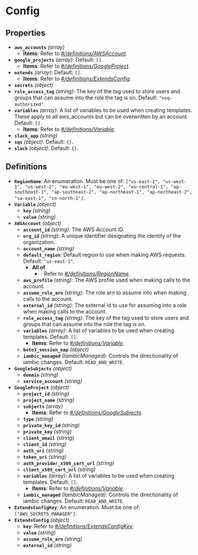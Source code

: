 # Config

## Properties

- **`aws_accounts`** *(array)*
  - **Items**: Refer to *[#/definitions/AWSAccount](#definitions/AWSAccount)*.
- **`google_projects`** *(array)*: Default: `[]`.
  - **Items**: Refer to *[#/definitions/GoogleProject](#definitions/GoogleProject)*.
- **`extends`** *(array)*: Default: `[]`.
  - **Items**: Refer to *[#/definitions/ExtendsConfig](#definitions/ExtendsConfig)*.
- **`secrets`** *(object)*
- **`role_access_tag`** *(string)*: The key of the tag used to store users and groups that can assume into the role the tag is on. Default: `"noq-authorized"`.
- **`variables`** *(array)*: A list of variables to be used when creating templates. These apply to all aws_accounts but can be overwritten by an account. Default: `[]`.
  - **Items**: Refer to *[#/definitions/Variable](#definitions/Variable)*.
- **`slack_app`** *(string)*
- **`sqs`** *(object)*: Default: `{}`.
- **`slack`** *(object)*: Default: `{}`.
## Definitions

- <a id="definitions/RegionName"></a>**`RegionName`**: An enumeration. Must be one of: `["us-east-1", "us-west-1", "us-west-2", "eu-west-1", "eu-west-2", "eu-central-1", "ap-southeast-1", "ap-southeast-2", "ap-northeast-1", "ap-northeast-2", "sa-east-1", "cn-north-1"]`.
- <a id="definitions/Variable"></a>**`Variable`** *(object)*
  - **`key`** *(string)*
  - **`value`** *(string)*
- <a id="definitions/AWSAccount"></a>**`AWSAccount`** *(object)*
  - **`account_id`** *(string)*: The AWS Account ID.
  - **`org_id`** *(string)*: A unique identifier designating the identity of the organization.
  - **`account_name`** *(string)*
  - **`default_region`**: Default region to use when making AWS requests. Default: `"us-east-1"`.
    - **All of**
      - : Refer to *[#/definitions/RegionName](#definitions/RegionName)*.
  - **`aws_profile`** *(string)*: The AWS profile used when making calls to the account.
  - **`assume_role_arn`** *(string)*: The role arn to assume into when making calls to the account.
  - **`external_id`** *(string)*: The external id to use for assuming into a role when making calls to the account.
  - **`role_access_tag`** *(string)*: The key of the tag used to store users and groups that can assume into the role the tag is on.
  - **`variables`** *(array)*: A list of variables to be used when creating templates. Default: `[]`.
    - **Items**: Refer to *[#/definitions/Variable](#definitions/Variable)*.
  - **`boto3_session_map`** *(object)*
  - **`iambic_managed`** *(IambicManaged)*: Controls the directionality of iambic changes. Default: `READ_AND_WRITE`.
- <a id="definitions/GoogleSubjects"></a>**`GoogleSubjects`** *(object)*
  - **`domain`** *(string)*
  - **`service_account`** *(string)*
- <a id="definitions/GoogleProject"></a>**`GoogleProject`** *(object)*
  - **`project_id`** *(string)*
  - **`project_name`** *(string)*
  - **`subjects`** *(array)*
    - **Items**: Refer to *[#/definitions/GoogleSubjects](#definitions/GoogleSubjects)*.
  - **`type`** *(string)*
  - **`private_key_id`** *(string)*
  - **`private_key`** *(string)*
  - **`client_email`** *(string)*
  - **`client_id`** *(string)*
  - **`auth_uri`** *(string)*
  - **`token_uri`** *(string)*
  - **`auth_provider_x509_cert_url`** *(string)*
  - **`client_x509_cert_url`** *(string)*
  - **`variables`** *(array)*: A list of variables to be used when creating templates. Default: `[]`.
    - **Items**: Refer to *[#/definitions/Variable](#definitions/Variable)*.
  - **`iambic_managed`** *(IambicManaged)*: Controls the directionality of iambic changes. Default: `READ_AND_WRITE`.
- <a id="definitions/ExtendsConfigKey"></a>**`ExtendsConfigKey`**: An enumeration. Must be one of: `["AWS_SECRETS_MANAGER"]`.
- <a id="definitions/ExtendsConfig"></a>**`ExtendsConfig`** *(object)*
  - **`key`**: Refer to *[#/definitions/ExtendsConfigKey](#definitions/ExtendsConfigKey)*.
  - **`value`** *(string)*
  - **`assume_role_arn`** *(string)*
  - **`external_id`** *(string)*
